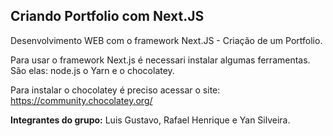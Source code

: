 ## Criando Portfolio com Next.JS

Desenvolvimento WEB com o framework Next.JS - Criação de um Portfolio.

Para usar o framework Next.js é necessari instalar algumas ferramentas.
São elas: node.js o Yarn e o chocolatey.

Para instalar o chocolatey é preciso acessar o site: 
https://community.chocolatey.org/



**Integrantes do grupo:** Luis Gustavo, Rafael Henrique e Yan Silveira.

